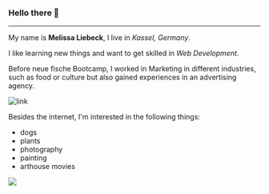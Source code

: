 ### Hello there 👋
----
My name is **Melissa Liebeck**, I live in _Kassel, Germany_.

I like learning new things and want to get skilled in *Web Development*.

Before neue fische Bootcamp, I worked in Marketing in different industries, such as food or culture but also gained experiences in an advertising agency.

![link](https://media1.giphy.com/media/XreQmk7ETCak0/giphy.gif?cid=ecf05e47iqgk1k738oy0obwgi4eouy5t9zqzwwb951yno6rj&rid=giphy.gif&ct=g)

Besides the internet, I'm interested in the following things:
- dogs
- plants
- photography
- painting
- arthouse movies

<a href="https://www.linkedin.com/in/melissaliebeck/" img src="https://upload.wikimedia.org/wikipedia/commons/0/01/LinkedIn_Logo.svg" alt="linkedin button" width="100" height="auto" target=”_blank”></a>

[![](https://upload.wikimedia.org/wikipedia/commons/0/01/LinkedIn_Logo.svg)](https://www.linkedin.com/in/melissaliebeck/)
